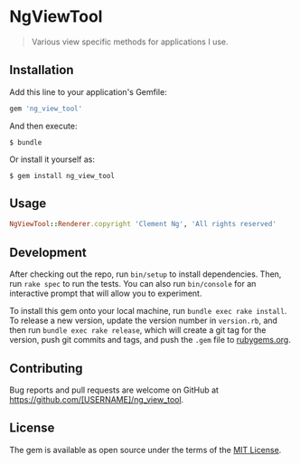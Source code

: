 # NgViewTool

> Various view specific methods for applications I use.

## Installation

Add this line to your application's Gemfile:

```ruby
gem 'ng_view_tool'
```

And then execute:

    $ bundle

Or install it yourself as:

    $ gem install ng_view_tool

## Usage

```ruby
NgViewTool::Renderer.copyright 'Clement Ng', 'All rights reserved'

```

## Development

After checking out the repo, run `bin/setup` to install dependencies. Then, run `rake spec` to run the tests. You can also run `bin/console` for an interactive prompt that will allow you to experiment.

To install this gem onto your local machine, run `bundle exec rake install`. To release a new version, update the version number in `version.rb`, and then run `bundle exec rake release`, which will create a git tag for the version, push git commits and tags, and push the `.gem` file to [rubygems.org](https://rubygems.org).

## Contributing

Bug reports and pull requests are welcome on GitHub at https://github.com/[USERNAME]/ng_view_tool.

## License

The gem is available as open source under the terms of the [MIT License](https://opensource.org/licenses/MIT).
